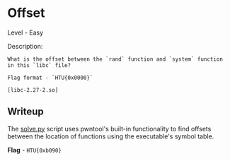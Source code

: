 # Offset

Level - Easy

Description:

```
What is the offset between the `rand` function and `system` function in this `libc` file?

Flag format - `HTU{0x0000}`

[libc-2.27-2.so]
```

## Writeup

The [solve.py](solve.py) script uses pwntool's built-in functionality to find offsets between the location of functions using the executable's symbol table.

**Flag** - `HTU{0xb090}`
